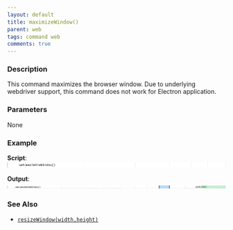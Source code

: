 ```yaml
---
layout: default
title: maximizeWindow()
parent: web
tags: command web
comments: true
---
```


### Description
This command maximizes the browser window. Due to underlying webdriver support, this command does not
work for Electron application.


### Parameters
None


### Example
**Script**:<br/>
![](image/maximizeWindow_01.png)

**Output**:<br/>
![](image/maximizeWindow_02.png)


### See Also
- [`resizeWindow(width,height)`](resizeWindow(width,height))
